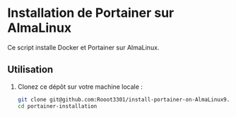 # Installation de Portainer sur AlmaLinux

Ce script installe Docker et Portainer sur AlmaLinux.

## Utilisation

1. Clonez ce dépôt sur votre machine locale :
   ```bash
   git clone git@github.com:Rooot3301/install-portainer-on-AlmaLinux9.git
   cd portainer-installation

